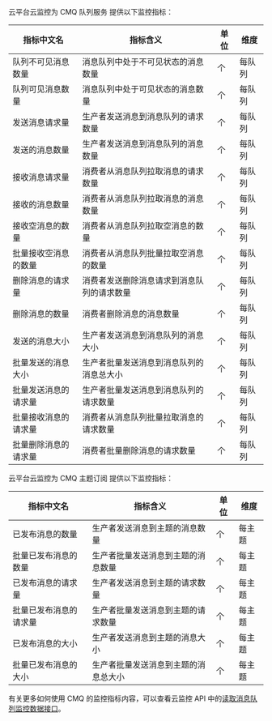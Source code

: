云平台云监控为 CMQ 队列服务 提供以下监控指标：

| 指标中文名      | 指标含义                  | 单位   | 维度   |
| ---------- | --------------------- | ---- | ---- |
| 队列不可见消息数量  |消息队列中处于不可见状态的消息数量     | 个    | 每队列  |
| 队列可见消息数量   | 消息队列中处于可见状态的消息数量      | 个    | 每队列  |
| 发送消息请求量    |生产者发送消息到消息队列的请求数量     | 个    | 每队列  |
| 发送的消息数量    | 生产者发送消息到消息队列的消息数量     | 个    | 每队列  |
| 接收消息请求量    | 消费者从消息队列拉取消息的请求数量     | 个    | 每队列  |
| 接收的消息数量    | 消费者从消息队列拉取消息的消息数量     | 个    | 每队列  |
| 接收空消息的数量   |消费者从消息队列拉取空消息的数量      | 个    | 每队列  |
| 批量接收空消息的数量 |消费者从消息队列批量拉取空消息的数量    | 个    | 每队列  |
| 删除消息的请求量   |消费者发送删除消息请求到消息队列的请求数量 | 个    | 每队列  |
| 删除消息的数量    |消费者删除消息的消息数量          | 个    | 每队列  |
| 发送的消息大小    |生产者发送消息到消息队列的消息大小     | 个    | 每队列  |
| 批量发送的消息大小  |生产者批量发送消息到消息队列的消息总大小  | 个    | 每队列  |
| 批量发送消息的请求量 |生产者批量发送消息到消息队列的请求数量   | 个    | 每队列  |
| 批量接收消息的请求量 |消费者从消息队列批量拉取消息的请求数量   | 个    | 每队列  |
| 批量删除消息的请求量 |消费者批量删除消息的请求数量        | 个    | 每队列  |

云平台云监控为 CMQ 主题订阅 提供以下监控指标：

| 指标中文名       |  指标含义               | 单位   | 维度   |
| ----------- |  ------------------ | ---- | ---- |
| 已发布消息的数量    | 生产者发送消息到主题的消息数量    | 个    | 每主题  |
| 批量已发布消息的数量  | 生产者批量发送消息到主题的消息数量  | 个    | 每主题  |
| 已发布消息的请求量   | 生产者发送消息到主题的请求数量    | 个    | 每主题  |
| 批量已发布消息的请求量 | 生产者批量发送消息到主题的请求数量  | 个    | 每主题  |
| 已发布消息的大小    | 生产者发送消息到主题的消息大小    | 个    | 每主题  |
| 批量已发布消息的大小  | 生产者批量发送消息到主题的消息总大小 | 个    | 每主题  |


有关更多如何使用 CMQ 的监控指标内容，可以查看云监控 API 中的[读取消息队列监控数据接口](http://tcecqpoc.fsphere.cn/document/product/248/11013)。